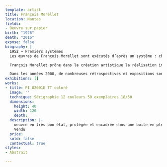 ```yaml
---
template: artist
title: François Morellet
location: Nantes
fields:
- Oeuvre sur papier
birth: "1926"
death: "2016"
expose: false
biography: |-
  1952 – Premiers systèmes
  Les œuvres de François Morellet sont exécutés d’après un système : chaque choix est défini par un principe établi par avance. Il veut par là donner l’impression de contrôler la création artistique tout en laissant une part de hasard, ce qui donne un tableau imprévisible. Il utilise des formes simples, un petit nombre de couleurs en aplats, et des compositions élémentaires (juxtaposition, superposition, hasard, interférence, fragmentation). Il crée ainsi ses premières  » trames », des réseaux de lignes parallèles noires superposées selon un ordre déterminé qui recouvrent toute la surface des tableaux.

  François Morellet prône dans la création artistique la réalisation impersonnelle, le mouvement, les séries programmées et le jeu. Il utilise de multiples supports comme matériaux (toiles, tableaux, adhésifs, néons, surfaces de bâtiments, etc.). Il touche parfois les domaines de l’installation et de l’environnement. L’application rigoureuse des mathématiques et des notions de géométrie permettent de classer cet artiste dans l’art minimal. Il invente des règles, parfois absurdes, et laisse une grande place au hasard, ce qui donne des œuvres souvent pleines d’humour qui peuvent se construire à l’infini. Ces ensembles de règles, qui forment des systèmes, permettent de démythifier l’œuvre d’art car il n’y a plus, ou peu, de subjectivité et d’émotion dans la création. François Morellet explique ses systèmes dans les titres de ses œuvres, la démarche employée est donc encore plus compréhensible.

  Dans les années 2000, de nombreuses rétrospectives et expositions sont organisées en Europe (Galerie nationale du Jeu de Paume à Paris, musée Matisse du Cateau-Cambrésis, espace du Stiftung für Konkrete Kunst de Reutlingen en Allemagne…), au Brésil (Fondation Hélio Oiticica de Rio de Janeiro) . En 2010, il est le deuxième artiste vivant à réaliser une œuvre pérenne  au Musée du Louvre. En 2011, son exposition « Réinstallations » au Centre Pompidou est sa 455ème exposition personnelle.
exhibitions: []
works:
- title: PI 02001E TT coloré
  image: ''
  technique: Sérigraphie 12 couleurs 50 exemplaires 18/50
  dimensions:
    height: 40
    width: 120
    depth: 
  description: |-
    oeuvre en très bon état, protégée et encadrée dans une boite en plexi du format de l'oeuvre.
    Vendu
  price: 
  sold: false
  contextual: true
styles:
- Abstrait

---
```

